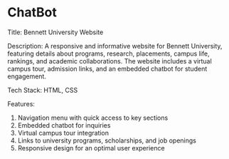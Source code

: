 # ChatBot
Title: Bennett University Website

Description:
A responsive and informative website for Bennett University, featuring details about programs, research, placements, campus life, rankings, and academic collaborations. The website includes a virtual campus tour, admission links, and an embedded chatbot for student engagement.

Tech Stack: HTML, CSS

Features:

1. Navigation menu with quick access to key sections
2. Embedded chatbot for inquiries
3. Virtual campus tour integration
4. Links to university programs, scholarships, and job openings
5. Responsive design for an optimal user experience
